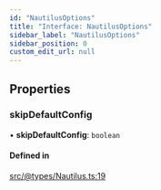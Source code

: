 ```yaml
---
id: "NautilusOptions"
title: "Interface: NautilusOptions"
sidebar_label: "NautilusOptions"
sidebar_position: 0
custom_edit_url: null
---
```


## Properties

### skipDefaultConfig

• **skipDefaultConfig**: `boolean`

#### Defined in

[src/@types/Nautilus.ts:19](https://github.com/deltaDAO/nautilus/blob/ef5e766/src/@types/Nautilus.ts#L19)
